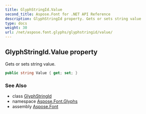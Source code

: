 ```yaml
---
title: GlyphStringId.Value
second_title: Aspose.Font for .NET API Reference
description: GlyphStringId property. Gets or sets string value
type: docs
weight: 30
url: /net/aspose.font.glyphs/glyphstringid/value/
---
```

## GlyphStringId.Value property

Gets or sets string value.

```csharp
public string Value { get; set; }
```

### See Also

* class [GlyphStringId](../)
* namespace [Aspose.Font.Glyphs](../../../aspose.font.glyphs/)
* assembly [Aspose.Font](../../../)


